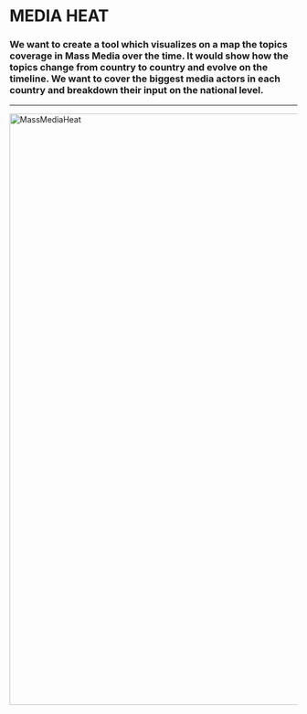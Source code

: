 # MEDIA HEAT

### We want to create a tool which visualizes on a map the topics coverage in Mass Media over the time. It would show how the topics change from country to country and evolve on the timeline. We want to cover the biggest media actors in each country and breakdown their input on the national level.
---


<img width="1035" alt="MassMediaHeat" src="https://user-images.githubusercontent.com/35769846/160617421-c0147090-3f70-4f10-9370-7f24d059f0b4.png">
